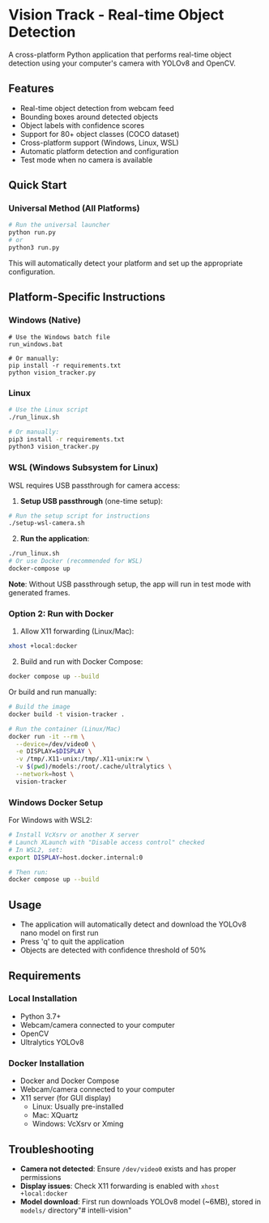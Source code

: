 # Vision Track - Real-time Object Detection

A cross-platform Python application that performs real-time object detection using your computer's camera with YOLOv8 and OpenCV.

## Features

- Real-time object detection from webcam feed
- Bounding boxes around detected objects
- Object labels with confidence scores
- Support for 80+ object classes (COCO dataset)
- Cross-platform support (Windows, Linux, WSL)
- Automatic platform detection and configuration
- Test mode when no camera is available

## Quick Start

### Universal Method (All Platforms)

```bash
# Run the universal launcher
python run.py
# or
python3 run.py
```

This will automatically detect your platform and set up the appropriate configuration.

## Platform-Specific Instructions

### Windows (Native)

```batch
# Use the Windows batch file
run_windows.bat

# Or manually:
pip install -r requirements.txt
python vision_tracker.py
```

### Linux

```bash
# Use the Linux script
./run_linux.sh

# Or manually:
pip3 install -r requirements.txt
python3 vision_tracker.py
```

### WSL (Windows Subsystem for Linux)

WSL requires USB passthrough for camera access:

1. **Setup USB passthrough** (one-time setup):
```bash
# Run the setup script for instructions
./setup-wsl-camera.sh
```

2. **Run the application**:
```bash
./run_linux.sh
# Or use Docker (recommended for WSL)
docker-compose up
```

**Note**: Without USB passthrough setup, the app will run in test mode with generated frames.

### Option 2: Run with Docker

1. Allow X11 forwarding (Linux/Mac):
```bash
xhost +local:docker
```

2. Build and run with Docker Compose:
```bash
docker compose up --build
```

Or build and run manually:
```bash
# Build the image
docker build -t vision-tracker .

# Run the container (Linux/Mac)
docker run -it --rm \
  --device=/dev/video0 \
  -e DISPLAY=$DISPLAY \
  -v /tmp/.X11-unix:/tmp/.X11-unix:rw \
  -v $(pwd)/models:/root/.cache/ultralytics \
  --network=host \
  vision-tracker
```

### Windows Docker Setup

For Windows with WSL2:
```bash
# Install VcXsrv or another X server
# Launch XLaunch with "Disable access control" checked
# In WSL2, set:
export DISPLAY=host.docker.internal:0

# Then run:
docker compose up --build
```

## Usage

- The application will automatically detect and download the YOLOv8 nano model on first run
- Press 'q' to quit the application
- Objects are detected with confidence threshold of 50%

## Requirements

### Local Installation
- Python 3.7+
- Webcam/camera connected to your computer
- OpenCV
- Ultralytics YOLOv8

### Docker Installation
- Docker and Docker Compose
- Webcam/camera connected to your computer
- X11 server (for GUI display)
  - Linux: Usually pre-installed
  - Mac: XQuartz
  - Windows: VcXsrv or Xming

## Troubleshooting

- **Camera not detected**: Ensure `/dev/video0` exists and has proper permissions
- **Display issues**: Check X11 forwarding is enabled with `xhost +local:docker`
- **Model download**: First run downloads YOLOv8 model (~6MB), stored in `models/` directory"# intelli-vision" 
